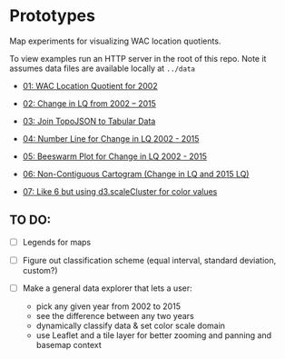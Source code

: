 # Prototypes
Map experiments for visualizing WAC location quotients.

To view examples run an HTTP server in the root of this repo. Note it assumes data files are available locally at `../data`

- [01: WAC Location Quotient for 2002](./01)

- [02: Change in LQ from 2002 – 2015](./02)

- [03: Join TopoJSON to Tabular Data](./03)

- [04: Number Line for Change in LQ 2002 - 2015](./04)

- [05: Beeswarm Plot for Change in LQ 2002 - 2015](./05)

- [06: Non-Contiguous Cartogram (Change in LQ and 2015 LQ)](./06)

- [07: Like 6 but using d3.scaleCluster for color values](./07)

## TO DO:

- [ ] Legends for maps

- [ ] Figure out classification scheme (equal interval, standard deviation, custom?)

- [ ] Make a general data explorer that lets a user:
  - pick any given year from 2002 to 2015
  - see the difference between any two years
  - dynamically classify data & set color scale domain
  - use Leaflet and a tile layer for better zooming and panning and basemap context
